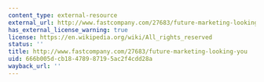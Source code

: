 ```yaml
---
content_type: external-resource
external_url: http://www.fastcompany.com/27683/future-marketing-looking-you
has_external_license_warning: true
license: https://en.wikipedia.org/wiki/All_rights_reserved
status: ''
title: http://www.fastcompany.com/27683/future-marketing-looking-you
uid: 666b005d-cb18-4789-8719-5ac2f4cdd28a
wayback_url: ''
---
```

